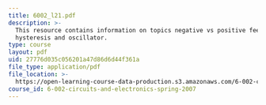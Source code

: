 ```yaml
---
title: 6002_l21.pdf
description: >-
  This resource contains information on topics negative vs positive feedback,
  hysteresis and oscillator.
type: course
layout: pdf
uid: 27776d035c056201a47d86d6d44f361a
file_type: application/pdf
file_location: >-
  https://open-learning-course-data-production.s3.amazonaws.com/6-002-circuits-and-electronics-spring-2007/27776d035c056201a47d86d6d44f361a_6002_l21.pdf
course_id: 6-002-circuits-and-electronics-spring-2007
---
```


